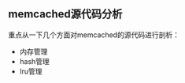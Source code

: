 memcached源代码分析
---------------------------------------

重点从一下几个方面对memcached的源代码进行剖析：

* 内存管理
* hash管理
* lru管理